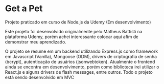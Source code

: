 # Get a Pet
Projeto praticado em curso de Node.js da Udemy (Em desenvolvimento)

Este projeto foi desenvolvido originalmente pelo Matheus Battisti na plataforma Udemy, porém achei interessante colocar aqui afim de demonstrar meu aprendizado.

O projeto se resume em um backend utilizando Express.js como framework em Javascript (Vanilla), Mongoose (ODM), drivers de criptografia de senha (bcrypt), autenticação de usuários (jsonwebtoken). Atualmente o frontend ainda se encontra em desenvolvimento, porém como biblioteca irei utilizar o React.js e alguns drivers de flash messages, entre outros. Todo o projeto está sendo desenvolvido em MVC
